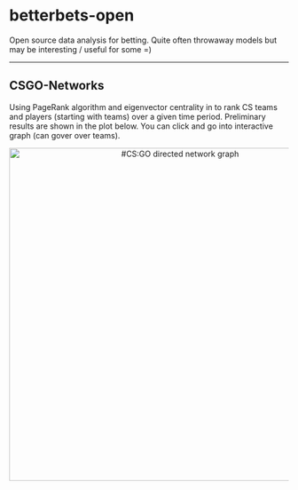# betterbets-open


Open source data analysis for betting. Quite often throwaway models but may be interesting / useful for some =)

---
## CSGO-Networks
Using PageRank algorithm and eigenvector centrality in to rank CS teams and players (starting with teams) over a given time period. Preliminary results are shown in the plot below. You can click and go into interactive graph (can gover over teams).

<div>
    <a href="https://plot.ly/~polaczmaks/339/" target="_blank" title="#CS:GO directed network graph " style="display: block; text-align: center;"><img src="https://plot.ly/~polaczmaks/339.png" alt="#CS:GO directed network graph " style="max-width: 100%;width: 600px;"  width="600" onerror="this.onerror=null;this.src='https://plot.ly/404.png';" /></a>
    <script data-plotly="polaczmaks:339"  src="https://plot.ly/embed.js" async></script>
</div>



